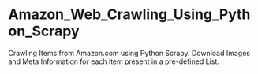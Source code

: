 # Amazon_Web_Crawling_Using_Python_Scrapy
Crawling Items from Amazon.com using Python Scrapy. Download Images and Meta Information for each item present in a pre-defined List.
